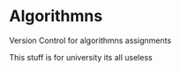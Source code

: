 # Algorithmns
Version Control for algorithmns assignments

This stuff is for university its all useless
